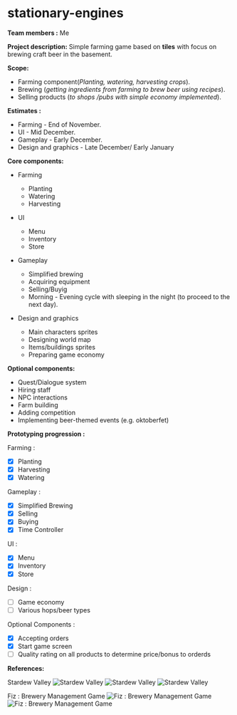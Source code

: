 # stationary-engines
**Team members :** Me 

**Project description:** Simple farming game based on **tiles** with focus on brewing craft beer in the basement.

**Scope:** 
 * Farming component(*Planting, watering, harvesting crops*). 
 * Brewing (*getting ingredients from farming to brew beer using recipes*).
 * Selling products (*to shops /pubs with simple economy implemented*).

**Estimates :** 

  * Farming - End of November.
  * UI - Mid December.
  * Gameplay - Early December.
  * Design and graphics - Late December/ Early January

**Core components:** 
* Farming
  * Planting
  * Watering
  * Harvesting
 
* UI
  * Menu
  * Inventory
  * Store
  
* Gameplay
  * Simplified brewing
  * Acquiring equipment
  * Selling/Buyig
  * Morning - Evening cycle with sleeping in the night (to proceed to the next day).

  
* Design and graphics
  * Main characters sprites
  * Designing world map
  * Items/buildings sprites
  * Preparing game economy

**Optional components:**
* Quest/Dialogue system
* Hiring staff
* NPC interactions
* Farm building
* Adding competition
* Implementing beer-themed events (e.g. oktoberfet)

**Prototyping progression :**

Farming :
- [x] Planting
- [x] Harvesting
- [x] Watering

Gameplay :
- [x] Simplified Brewing
- [x] Selling
- [x] Buying
- [x] Time Controller

UI :
- [x] Menu
- [x] Inventory
- [x] Store

Design :
- [ ] Game economy
- [ ] Various hops/beer types

Optional Components :
- [x] Accepting orders
- [x] Start game screen
- [ ] Quality rating on all products to determine price/bonus to orderds

**References:**

Stardew Valley
![Stardew Valley](http://cdn.edgecast.steamstatic.com/steam/apps/413150/ss_a3ddf22cda3bd722df77dbdd58dbec393906b654.1920x1080.jpg?t=1493674185)
![Stardew Valley](http://cdn3-www.playstationlifestyle.net/assets/uploads/gallery/stardew-valley-review/stardew-valley-review-28.png)
![Stardew Valley](https://i.ytimg.com/vi/MxJ6Zwy88PA/maxresdefault.jpg)

Fiz : Brewery Management Game
![Fiz : Brewery Management Game](http://static-4.app4smart.me/uploads/posts/thumbs/2462/original-b66dcea5ed.jpg)
![Fiz : Brewery Management Game](https://lh6.ggpht.com/eULVRJT2uApaLm4jsdW848-JqkBJiYYETEHbQA7LR1bSogwYf6YnlGkKXblM6g6bOQ=h900)
